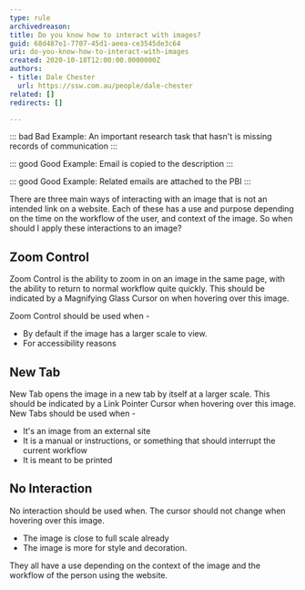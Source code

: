 ```yaml
---
type: rule
archivedreason: 
title: Do you know how to interact with images?
guid: 68d487e1-7707-45d1-aeea-ce3545de3c64
uri: do-you-know-how-to-interact-with-images
created: 2020-10-18T12:00:00.0000000Z
authors:
- title: Dale Chester
  url: https://ssw.com.au/people/dale-chester
related: []
redirects: []

---
```

::: bad
Bad Example: An important research task that hasn't is missing records of communication
:::

::: good
Good Example: Email is copied to the description
:::

::: good
Good Example: Related emails are attached to the PBI
:::


There are three main ways of interacting with an image that is not an intended link on a website.  Each of these has a use and purpose depending on the time on the workflow of the user, and context of the image.  So when should I apply these interactions to an image?

## Zoom Control
Zoom Control is the ability to zoom in on an image in the same page, with the ability to return to normal workflow quite quickly.  This should be indicated by a Magnifying Glass Cursor on when hovering over this image.

Zoom Control should be used when -
* By default if the image has a larger scale to view.
* For accessibility reasons

## New Tab
New Tab opens the image in a new tab by itself at a larger scale.  This should be indicated by a Link Pointer Cursor when hovering over this image.
New Tabs should be used when -
* It's an image from an external site
* It is a manual or instructions, or something that should interrupt the current workflow
* It is meant to be printed

## No Interaction
No interaction should be used when.  The cursor should not change when hovering over this image.

* The image is close to full scale already
* The image is more for style and decoration.






They all have a use depending on the context of the image and the workflow of the person using the website.
